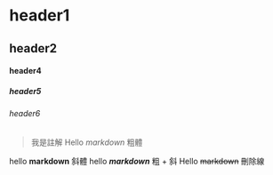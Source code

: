 # header1
## header2
#### header4
##### header5
###### header6

 >我是註解
Hello *markdown* 粗體

hello **markdown** 斜體
hello ***markdown*** 粗 + 斜
Hello ~~markdown~~ 刪除線

